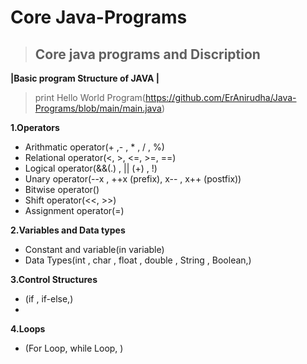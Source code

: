 # **Core Java-Programs**
> ##  Core java programs and Discription
**|Basic program Structure of JAVA |**
> print Hello World Program(https://github.com/ErAnirudha/Java-Programs/blob/main/main.java)

 **1.Operators**
   -  Arithmatic operator(+ ,- , * , / , %)
   -   Relational operator(<, >, <=, >=, ==)
   - Logical operator(&&(.) , || (+) , !)
   -  Unary operator(--x , ++x (prefix), x-- , x++ (postfix))
   -  Bitwise operator()
   -  Shift operator(<<, >>)
   -  Assignment operator(=)
     
**2.Variables and Data types**
   - Constant and variable(in variable)
   - Data Types(int , char , float , double , String , Boolean,)
  
**3.Control Structures**
   - (if , if-else,)
   - 
**4.Loops**
   - (For Loop, while Loop, )
  

